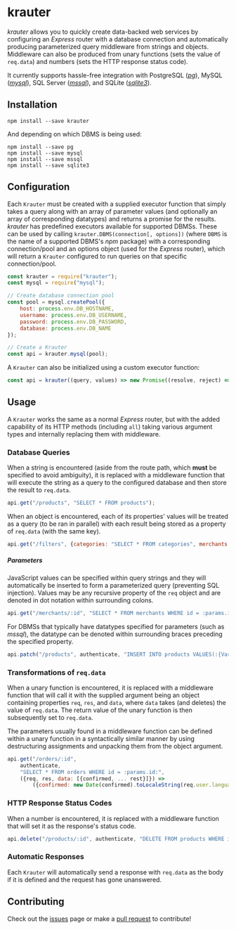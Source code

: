 # krauter
*krauter* allows you to quickly create data-backed web services by configuring an *Express* router with a database connection and automatically producing parameterized query middleware from strings and objects. Middleware can also be produced from unary functions (sets the value of `req.data`) and numbers (sets the HTTP response status code).

It currently supports hassle-free integration with PostgreSQL ([*pg*](https://github.com/brianc/node-postgres)), MySQL ([*mysql*](https://github.com/mysqljs/mysql)), SQL Server ([*mssql*](https://github.com/tediousjs/node-mssql)), and SQLite ([*sqlite3*](https://github.com/mapbox/node-sqlite3)).

## Installation

```shell
npm install --save krauter
```

And depending on which DBMS is being used:

```shell
npm install --save pg
npm install --save mysql
npm install --save mssql
npm install --save sqlite3
```

## Configuration

Each `Krauter` must be created with a supplied executor function that simply takes a query along with an array of parameter values (and optionally an array of corresponding datatypes) and returns a promise for the results. *krauter* has predefined executors available for supported DBMSs. These can be used by calling `krauter.DBMS(connection[, options])` (where `DBMS` is the name of a supported DBMS's *npm* package) with a corresponding connection/pool and an options object (used for the *Express* router), which will return a `Krauter` configured to run queries on that specific connection/pool.

```javascript
const krauter = require("krauter");
const mysql = require("mysql");

// Create database connection pool
const pool = mysql.createPool({
	host: process.env.DB_HOSTNAME,
	username: process.env.DB_USERNAME,
	password: process.env.DB_PASSWORD,
	database: process.env.DB_NAME
});

// Create a Krauter
const api = krauter.mysql(pool);
```

A `Krauter` can also be initialized using a custom executor function:

```javascript
const api = krauter((query, values) => new Promise((resolve, reject) => {...}), pool);
```

## Usage

A `Krauter` works the same as a normal *Express* router, but with the added capability of its HTTP methods (including `all`) taking various argument types and internally replacing them with middleware.

### Database Queries

When a string is encountered (aside from the route path, which **must** be specified to avoid ambiguity), it is replaced with a middleware function that will execute the string as a query to the configured database and then store the result to `req.data`.

```javascript
api.get("/products", "SELECT * FROM products");
```

When an object is encountered, each of its properties' values will be treated as a query (to be ran in parallel) with each result being stored as a property of `req.data` (with the same key).

```javascript
api.get("/filters", {categories: "SELECT * FROM categories", merchants: "SELECT * FROM merchants"});
```

##### Parameters

JavaScript values can be specified within query strings and they will automatically be inserted to form a parameterized query (preventing SQL injection). Values may be any recursive property of the `req` object and are denoted in dot notation within surrounding colons.

```javascript
api.get("/merchants/:id", "SELECT * FROM merchants WHERE id = :params.id:");
```

For DBMSs that typically have datatypes specified for parameters (such as *mssql*), the datatype can be denoted within surrounding braces preceding the specified property.

```javascript
api.patch("/products", authenticate, "INSERT INTO products VALUES(:{VarChar(45)}body.name:, :{Int}body.merchantId:)");
```

### Transformations of `req.data`

When a unary function is encountered, it is replaced with a middleware function that will call it with the supplied argument being an object containing properties `req`, `res`, and `data`, where `data` takes (and deletes) the value of
`req.data`. The return value of the unary function is then subsequently set to `req.data`.

The parameters usually found in a middleware function can be defined within a unary function in a syntactically similar manner by using destructuring assignments and unpacking them from the object argument.

```javascript
api.get("/orders/:id",
	authenticate,
	"SELECT * FROM orders WHERE id = :params.id:",
	({req, res, data: [{confirmed, ... rest}]}) =>
		({confirmed: new Date(confirmed).toLocaleString(req.user.language, {timeZone: req.user.timeZone}), ... rest}));
```

### HTTP Response Status Codes

When a number is encountered, it is replaced with a middleware function that will set it as the response's status code.

```javascript
api.delete("/products/:id", authenticate, "DELETE FROM products WHERE id = :params.id:", 204);
```

### Automatic Responses

Each `Krauter` will automatically send a response with `req.data` as the body if it is defined and the request has gone unanswered.

## Contributing
Check out the [issues](https://github.com/brandon-d-mckay/krauter/issues) page or make a [pull request](https://github.com/brandon-d-mckay/krauter/pulls) to contribute!
